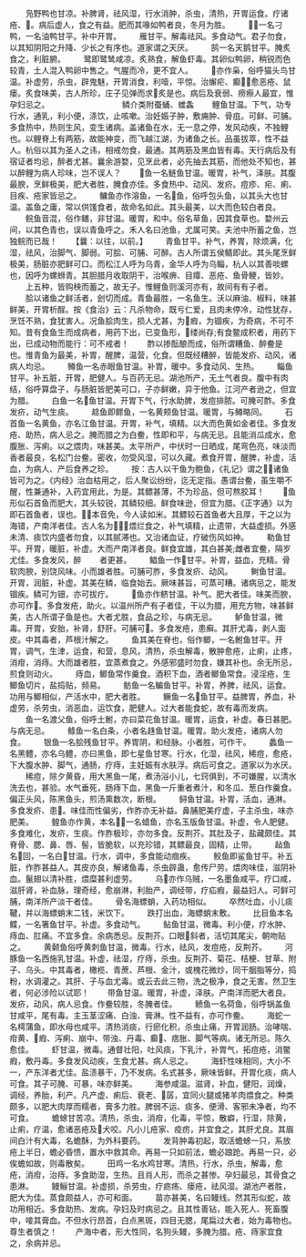 <!-- { "loadSidebar": true } -->
　　凫野鸭也甘凉。补脾肾，祛风湿，行水消肿，杀虫，清热，开胃运食。疗诸疮、􎘼。病后虚人，食之有益。肥而其喙如鸭者良，冬月为胜。
　　􍠹􍠥一名刁鸭，一名油鸭甘平。补中开胃。
　　雁甘平。解毒祛风。多食动气。君子勿食，以其知阴阳之升降、少长之有序也。道家谓之天厌。
　　鹄一名天鹅甘平。腌炙食之，利脏腑。
　　鹭即鹭鸶咸凉。炙熟食，解鱼虾毒。其卵似鸭卵，稍锐而色较青，土人混入鸭卵中售之。气腥而冷，更不宜人。
　　􏫎亦作枭，俗呼猫头鸟甘温。补虚劳，杀虫，辟鬼魅，开胃消食，利噎，平惊。治繲疟、癫􎘼，愈恶疮、鼠瘘。炙食味美，古人所珍，庄子见弹而求􏫎炙是也。病后及衰弱、痨瘵人最宜，惟孕妇忌之。
　　
　　
　　
　　鳞介类附蚕蛹、蜼螽
　　鲤鱼甘温。下气，功专行水，通乳，利小便，涤饮，止咳嗽。治妊娠子肿，敷痈肿、骨疽。可鲜、可脯。多食热中，热则生风，变生诸病。盖诸鱼在水，无一息之停，发风动疾，不独鲤也。以鲤脊上有两筋，故能神变，而飞越江湖，为诸鱼之长。品虽拔萃，性不益人。杭俗以其为圣人之讳，相戒勿食，最通。其两筋及黑血皆有毒。天行病后及有宿证者均忌，醉者尤甚。曩余游婺，见烹此者，必先抽去其筋，而他处不知也，甚以醉鲤为病人珍味，岂不误人？
　　􍬩鱼一名鲢鱼甘温。暖胃，补气，泽肤。其腹最腴，烹鲜极美，肥大者胜，腌食亦佳。多食热中、动风、发疥。痘疹、疟、痢、目疾、疮家皆忌之。
　　鳙鱼亦作溶鱼，一名􍼴鱼，俗呼包头鱼，以其头大也甘温。盖鱼之庸，常以供馐食者，故命名如此。其头最美，以大而色较白者良。
　　鲩鱼音混，俗作鳝，非甘温。暖胃，和中。俗名草鱼，因其食草也。婺州云间，以其色青也，误以青鱼呼之。禾人名曰池鱼，尤属可笑。夫池中所蓄之鱼，岂独鲩而已哉！
　　【曩：以往，以前。】
　　青鱼甘平。补气，养胃，除烦满，化湿，祛风，治脚气、脚弱。可脍、可脯、可醉。古人所谓五侯鲭即此。其头尾烹鲜极美，肠脏亦肥鲜可口。而松江人呼为乌青，金华人呼为乌鲻，杭人以其善啖螺也，因呼为螺蛳青。其胆腊月收取阴干，治喉痹、目瘴、恶疮、鱼骨鲠，皆妙。
　　上五种，皆购秧而蓄之，故无子。惟鲤鱼则溪河亦有，故间有有子者。
　　脍以诸鱼之鲜活者，刽切而成。青鱼最胜，一名鱼生。沃以麻油、椒料，味甚鲜美，开胃析酲。按《食治》云：凡杀物命，既亏仁爱，且肉未停冷，动性犹存，烹饪不熟，食犹害人。况鱼脍肉生，损人尤甚，为􏣾瘕，为锢疾，为奇病，不可不知。昔有食鱼生而成病者，用药下出，已变鱼形，􏮥缕尚存;有食鳖成积者，用药下出，已成动物而能行：可不戒者！
　　酢以掺酝酿而成，俗所谓糟鱼、醉鲞是也。惟青鱼为最美，补胃，醒脾，温营，化食。但既经糟醉，皆能发疥、动风，诸病人均忌。
　　鳟鱼一名赤眼鱼甘温。补胃，暖中。多食动风、生热。
　　鲻鱼甘平。补五脏，开胃，肥健人。与百药无忌。湖池所产，无土气者良。腹中有肉结，俗呼算盘子，与肠脏皆肥美可口，子亦鲜嫩，异于他鱼。江河产者逊之，但宜为腊。
　　白鱼一名􍼵鱼甘温。开胃下气，行水助脾，发痘排脓。可腌可酢。多食发疥，动气生痰。
　　趝鱼即鳏鱼，一名黄颊鱼甘温。暖胃，与鳟略同。
　　石首鱼一名黄鱼，亦名江鱼甘温。开胃，补气，填精。以大而色黄如金者佳。多食发疮、助热，病人忌之。腌而腊之为白鲞，性即和平，与病无忌。且能消瓜成水，愈腹胀、泻痢。以之煨肉，味甚美。太平所产，中伏时一日晒成，尾弯色亮，味淡而香者最良，名松门台鲞。密收，勿受风湿，可以久藏。煮食开胃，醒脾，补虚，活血，为病人、产后食养之珍。
　　按：古人以干鱼为鲍鱼，《礼记》谓之􎔩，诸鱼皆可为之。《内经》治血枯用之，后人聚讼纷纷，迄无定指。愚谓台鲞，虽生嚼不醒，性兼通补，入药宜用此，为是。其鳔甚薄，不为珍品，但可熬胶耳！
　　􏮪鱼形似石首鱼而肥大，其头较锐，其鳞较细。鲜食味逊，但宜为腊。《正字通》以为即石首鱼者，误也。􏮪，本音免，今人读如米。其鳔较石首鱼者大且厚，干之以为海错，产南洋者佳。古人名为􍼰􍬢，煨烂食之，补气填精，止遗带，大益虚损。外感未清、痰饮内盛者勿食，以其腻滞也。又治诸血证，疗破伤风如神。
　　勒鱼甘平。开胃，暖脏，补虚。大而产南洋者良。鲜食宜雄，其白甚美;雌者宜鲞，隔岁尤佳。多食发风，醉
　　者更甚。
　　鲳鱼一作􍼶甘平。补胃，益血，充精。骨软肉腴，别饶风味。小而雄者胜。可脯可胙，多食发疥、动风。
　　鲥鱼甘温。开胃，润脏，补虚。其美在鳞，临食始去。厥味甚旨，可蒸可糟。诸病忌之，能发锢疾。鳞可为钿，亦可拔疔。
　　􍼲鱼亦作鲚甘温。补气。肥大者佳。味美而腴，亦可作􏮡。多食发疮，助火。以温州所产有子者佳，干以为腊，用充方物，味甚鲜美，古人所谓子鱼是也。大者尤胜，食品之珍，与病无忌。
　　鲈鱼甘温，微毒。开胃，安胎，补肾，舒肝。可脯可􏮡。多食发疮，患癣。其肝尤毒，剥人面皮。中其毒者，芦根汁解之。
　　鱼其美在脊也，俗作鲫，一名鲋鱼甘平。开胃，调气，生津，运食，和营，息风，清热，杀虫解毒，散肿愈疮，止痢，止疼，消疳，消痔。大而雄者胜，宜蒸煮食之。外感邪盛时勿食，嫌其补也。余无所忌，煎食则动火。
　　痔血，鲫鱼常作羹食。酒积下血，酒者鲫鱼常食。浸淫疮，生鲫鱼切片，盐捣贴，频易。
　　鲂鱼一名鳊鱼甘平。补胃，养脾，祛风，运食。功用与鲫相似，产活水中，肥大者胜。
　　鳜鱼一名􍬯鱼甘平。益脾胃，养血，补虚劳，杀劳虫，消恶血，运饮食，肥健人。过大者能食蛇，故有毒而发病。
　　鱼一名渡父鱼，俗呼土鲋，亦曰菜花鱼甘温。暖胃，运食，补虚。春日甚肥。与病无忌。
　　鲦鱼一名白条，小者名趎鱼甘温。暖胃。助火发疮，诸病人勿食。
　　银鱼一名脍残鱼甘平。养胃阴，和经脉。小者胜，可作干。
　　蠡鱼一名黑鳢，亦名乌鳢，亦曰黑鱼，即七星鱼甘寒。行水，化湿，祛风，稀痘，愈疮，下大腹水肿、脚气，通肠，疗痔，主妊娠有水肤浮。病后可食之。道家以为水厌。
　　稀痘，除夕黄昏，用大黑鱼一尾，煮汤浴小儿，七窍俱到，不可嫌腥，以清水洗去也，甚验。水气垂死，肠痔下血，黑鱼一斤重者煮汁，和冬瓜、葱白作羹食。偏正头风，陈黑鱼头，煎汤熏数次，断根。
　　鲟鱼甘温。补胃，活血，通淋。多食发疥、患􏣾。味佳而性偏劣，作胙亦无补益。鼻脯肥美疗虚，子主杀虫，味亦肥美。
　　鳇鱼亦作黄，本名􏮱，一名蜡鱼，亦名玉版鱼甘温。补虚，令人肥健。多食难化，发疥，生痰。作胙极珍，亦勿多食。反荆芥。其肚及子，盐藏颇佳。其脊骨、腮、鼻、唇、髻，皆脆软，以充珍错，其鳔最良，固精，止带。
　　趈鱼名􍼷回，一名白􍼸甘温。行水，调中，多食能动痼疾。
　　鲛鱼即鲨鱼甘平。补五脏，作胙甚益人。其皮亦良，解诸鱼毒，杀虫辟蛊，愈传尸劳。煨肉味佳，滋阴补血。鬣翅以清补胜，煨糜甚利虚劳。
　　乌􏮦亦作乌贼，一名墨鱼咸平。疗口咸，滋肝肾，补血脉，理奇经，愈崩淋，利胎产，调经带，疗疝瘕，最益妇人。可鲜可脯，南洋所产淡干者佳。
　　骨名海螵蛸，入药功相似。
　　卒然吐血，小儿痰鞬，并以海螵蛸末二钱，米饮下。
　　跌打出血，海螵蛸末敷。
　　比目鱼本名鲽，一名箸鱼甘平。补虚。多食动气。
　　鲇鱼甘温，微毒。利小便，疗水肿、痔血、肛痛。不宜多食。余病悉忌。反荆芥。口眼􌈳斜者，活切其尾尖，朝吻贴之。
　　黄颡鱼俗呼黄刺鱼甘温，微毒。行水，祛风，发痘疮，反荆芥。
　　河豚鱼一名西施乳甘温。补虚，祛湿，疗痔，杀虫。反荆芥、菊花、桔梗、甘草、附子、乌头。中其毒者，橄榄、青蔗、芦根、金汁，或槐花微炒，同干胭脂等分，捣粉，水调灌之。其肝、子与血尤毒。或云去此三物，洗之极净，食之无害。然卫生者，何必涉险以试耶！
　　带鱼甘温。暖胃，补虚，泽肤。产南洋而肥大者良。发疥，动风，病人忌食。作鲞较胜，冬腌者佳。
　　鲼鱼一名荷鱼，俗呼锅盖鱼甘咸平，尾有毒。主玉茎涩痛、白浊、膏淋。性不益有，亦可作鲞。
　　海蛇一名樗蒲鱼，即水母也咸平。清热消痰，行瘀化积，杀虫止痛，开胃润肠。治哮喘、疳黄、􏣾瘕、泻痢、崩中、带浊、丹毒、癫􎘼、痞胀、脚气等病。诸无所忌。陈久愈佳。
　　虾甘温，微毒。通督壮阳，吐风痰，下乳汁，补胃气，拓痘疮，消鳖瘕，敷丹毒。多食发风动疾，生食尤甚。病人忌之。
　　海虾性味相同，大小不一，产东洋者尤佳。盐渍暴干，乃不发病。名式甚多，厥味皆鲜。开胃化痰，病人可食。其子可腌、可暴，味亦鲜美。
　　海参咸温。滋肾，补血，健阳，润燥，调经，养胎，利产。凡产虚、痢后、衰老、􏢡孱，宜同火腿或猪羊肉煨食之。种类颇多，以肥大肉厚而糯者，膏多力胜。脾弱不运、痰多、便滑、客邪未净者，均不可食。
　　蟾蜍甘苦凉。清热，杀虫，消疳，化毒，平惊，散癖，行湿，除黄，止痢，疗温，愈诸恶疮及􏪤犬咬。凡小儿疮家、疫疠，并宜食之，其肝尤良。其眉间白汁有大毒，名蟾酥，为外科要药。
　　发背肿毒初起，取活蟾蜍一只，系放疮上半日，蟾必昏愦，置水中救其命。再易一只如前法，蟾必踉跄。再易一只，必俟蟾如故，则毒散矣。
　　田鸡一名水鸡甘寒。清热，行水，杀虫，解毒，愈疮，消疳，治痔。多食助湿，生热。且肖人形，而杀之甚惨。孕妇最忌，其骨食之患淋。
　　鳗鲡甘温。补虚损，杀劳虫，疗疬疡、瘘疮，祛风湿。湖池产者胜，肥大为佳。蒸食颇益人，亦可和面。
　　苗亦甚美，名曰鳗线。然其形似蛇，故功用相近。多食助热、发病。孕妇及时病忌之。且其性善钻，能入死人、死畜腹中，唼其膏血。不但水行昂首，白点黑斑，四目无腮，尾扁过大者，始为毒物也。尊生者慎之！
　　产海中者，形大性同，名狗头鳗，多腌为腊。疮、痔家宜食之，余病并忌。
